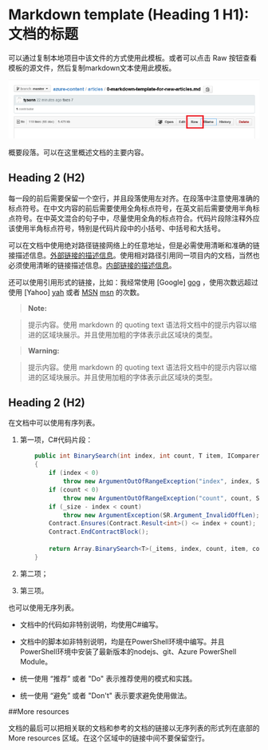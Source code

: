 # Markdown template (Heading 1 H1): 文档的标题

可以通过复制本地项目中该文件的方式使用此模板。或者可以点击 Raw 按钮查看模板的源文件，然后复制markdown文本使用此模板。

  ![Alt text; 请填写图片的描述信息。][1]

概要段落。可以在这里概述文档的主要内容。

## Heading 2 (H2)

每一段的前后需要保留一个空行，并且段落使用左对齐。在段落中注意使用准确的标点符号。在中文内容的前后需要使用全角标点符号，在英文前后需要使用半角标点符号。在中英文混合的句子中，尽量使用全角的标点符合。代码片段除注释外应该使用半角标点符号，特别是代码片段中的小括号、中括号和大括号。

可以在文档中使用绝对路径链接网络上的任意地址，但是必需使用清晰和准确的链接描述信息。[外部链接的描述信息](https://github.com/MoeStack)。使用相对路径引用同一项目内的文档，当然也必须使用清晰的链接描述信息。[内部链接的描述信息](../contribution-guidelines/contribution-guidelines-index.md)。

还可以使用引用形式的链接，比如：我经常使用 [Google] [gog] ，使用次数远超过使用 [Yahoo] [yah] 或者 [MSN] [msn] 的次数。

> **Note:**

> 提示内容。使用 markdown 的 quoting text 语法将文档中的提示内容以缩进的区域块展示。并且使用加粗的字体表示此区域块的类型。

<!-- 连续的 quoting text 区域之间必需使用注释才能隔开-->
> **Warning:**

> 提示内容。使用 markdown 的 quoting text 语法将文档中的提示内容以缩进的区域块展示。并且使用加粗的字体表示此区域块的类型。

## Heading 2 (H2)

在文档中可以使用有序列表。

1. 第一项，C#代码片段：

    ```csharp
        public int BinarySearch(int index, int count, T item, IComparer<T> comparer)
        {
            if (index < 0)
                throw new ArgumentOutOfRangeException("index", index, SR.ArgumentOutOfRange_NeedNonNegNum);
            if (count < 0)
                throw new ArgumentOutOfRangeException("count", count, SR.ArgumentOutOfRange_NeedNonNegNum);
            if (_size - index < count)
                throw new ArgumentException(SR.Argument_InvalidOffLen);
            Contract.Ensures(Contract.Result<int>() <= index + count);
            Contract.EndContractBlock();

            return Array.BinarySearch<T>(_items, index, count, item, comparer);
        }  
    ```

2. 第二项；

3. 第三项。

也可以使用无序列表。

- 文档中的代码如非特别说明，均使用C#编写。

- 文档中的脚本如非特别说明，均是在PowerShell环境中编写。并且PowerShell环境中安装了最新版本的nodejs、git、Azure PowerShell Module。

- 统一使用 “推荐” 或者 "Do" 表示推荐使用的模式和实践。

- 统一使用 “避免” 或者 "Don't" 表示要求避免使用做法。

##More resources 

文档的最后可以把相关联的文档和参考的文档的链接以无序列表的形式列在底部的 More resources 区域。在这个区域中的链接中间不要保留空行。

<!--Reference style links - using these makes the source content way more readable than using inline links-->
<!-- Links -->
[gog]: http://google.com/        
[yah]: http://search.yahoo.com/  
[msn]: http://search.msn.com/   

<!-- Images -->
[1]: ./media/markdown-template-for-new-articles/copytemplate.png

 
